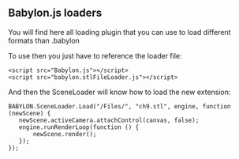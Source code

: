 ## Babylon.js loaders

You will find here all loading plugin that you can use to load different formats than .babylon

To use then you just have to reference the loader file:

```
<script src="Babylon.js"></script>
<script src="babylon.stlFileLoader.js"></script>
```

And then the SceneLoader will know how to load the new extension:
```
BABYLON.SceneLoader.Load("/Files/", "ch9.stl", engine, function (newScene) { 
   newScene.activeCamera.attachControl(canvas, false);
   engine.runRenderLoop(function () { 
       newScene.render(); 
   }); 
});
```
